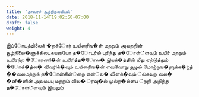 ```yaml
---
title: 'தாவரச் சூழ்நிறலயியல்'
date: 2018-11-14T19:02:50-07:00
draft: false
weight: 4
---
```

இப்ோடத்திலைக் �றக்ோர் உயிரிைங�ள் மறறும் அவறறின் சூழ்நிலை�ளுக்கிலடகயயோை த�ோடர்ல் புரிந்து த�ோள்்ளவும் உயிர் மறறும் உயிரற்ற �ோரணி�ள் உயிரித்த�ோல� இயக்�த்தின் மீது ஏற்டுத்தும் �ோக்�த்ல� விவரிக்�வும் உயிரிைங�ள் எவவோறு சூழல் மோற்றங�ளுக்க�ற்த் ��வலமத்துக் த�ோள்கின்்றை என்்ல� வி்ளக்�வும் ்ல்கவறு வல� �னி�ளின் அலமபபு மறறும் வில� ்ரவு�ல் முல்ற�ல்ளப ்றறி அறிந்து த�ோள்்ளவும் இயலும்